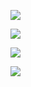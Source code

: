 ![](https://gitee.com/hxc8/images1/raw/master/img/202407172122887.jpg)

![](https://gitee.com/hxc8/images1/raw/master/img/202407172122948.jpg)

![](https://gitee.com/hxc8/images1/raw/master/img/202407172122046.jpg)

![](https://gitee.com/hxc8/images1/raw/master/img/202407172122135.jpg)